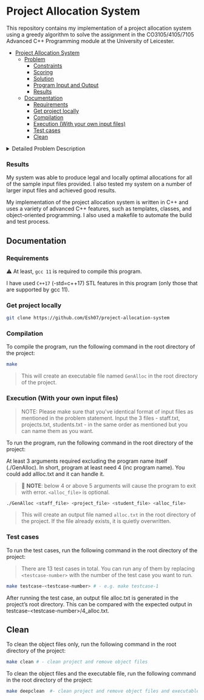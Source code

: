 # Project Allocation System

This repository contains my implementation of a project allocation system using a greedy algorithm to solve the assignment in the CO3105/4105/7105 Advanced C++ Programming module at the University of Leicester.

- [Project Allocation System](#project-allocation-system)
  - [Problem](#problem)
    - [Constraints](#constraints)
    - [Scoring](#scoring)
    - [Solution](#solution)
    - [Program Input and Output](#program-input-and-output)
    - [Results](#results)
  - [Documentation](#documentation)
    - [Requirements](#requirements)
    - [Get project locally](#get-project-locally)
    - [Compilation](#compilation)
    - [Execution (With your own input files)](#execution-with-your-own-input-files)
    - [Test cases](#test-cases)
    - [Clean](#clean)

<details>
<summary>Detailed Problem Description</summary>

## Problem

Create a system to allocate students to supervisors and projects.

- Each supervisor has a ‘supervision load’ (number of students they can supervise) and proposes projects with different ‘multiplicities’ (maximum number of students per project).
- The system should ensure that the total project capacity per supervisor matches their load, and the total supervision capacity is enough for all students.

### Constraints

Based on this, an allocation of projects to students should be produced. The allocation produced must be legal. This means:

- Each student is allocated at most one project.
- The number of students allocated to a project does not exceed the multiplicity of that project.
- The total number of students allocated to a supervisor's proposed projects does not exceed the load of that supervisor.
- The allocation must also satisfy some local optimality requirements.

The allocation produced also has to satisfy some local optimality requirements. This means:

- Each student must be allocated a project, even if the allocated project is not on their preference list at all, unless no projects are available.
- No student should be allocated a project lower on their preference list (or not on their preference list at all) when there are other projects higher on their preference list that are not full.
- No two students would prefer swapping their allocated projects (i.e., both ranked the other student's allocated project higher in their own preference list).

### Scoring

- Each student getting his/her first choice gives a score of 4.
- Second choice a score of 3.
- Third choice a score of 2
- Fourth choice a score of 1
- And anything else gives a score of 0.
  > The score of the allocation is the sum of all student scores.

### Solution

My system uses a greedy algorithm to solve the project allocation system problem. The greedy algorithm works by iterating over the students in order of their preference lists and assigning each student to the highest-ranked project that is still available, subject to the constraints listed above.

### Program Input and Output

```bash
./GenAlloc staff.txt projects.txt students.txt alloc.txt
```

All three input files are text files, each consisting of a number of lines. Each line represents a supervisor/project/student, and contains a number of fields separated by whitespace, as follows:

- Supervisor file: Each line consists of a supervisor id, followed by his/her load.
- Project file: Each line consists of a project id, then supervisor id, then multiplicity, and finally the project title.
- Student file: Each line consists of a student id, followed by up to four integers which are the project ids of this student's choices in descending order of preference. Note that some students may make fewer than four choices or even no choices at all.

The result of the allocation must be written to the named output file. (If the file already exists, it is quietly overwritten.)

Each line contains a student id, followed by a space, followed by the id of the allocated project.

These lines should be in increasing alphanumeric order (the standard C++ string comparison order) of the student userid. There must be a line for each student; if a student is not allocated any project, then 0 is used in place of the project id. Finally, there is another line containing a single integer, which is the score of the allocation.

The four files must be in this order in the command line arguments (staff, projects, students, output). All these files are assumed to be in the same directory as the executable program. Do not hardcode any other paths.

</details>

### Results

My system was able to produce legal and locally optimal allocations for all of the sample input files provided. I also tested my system on a number of larger input files and achieved good results.

My implementation of the project allocation system is written in C++ and uses a variety of advanced C++ features, such as templates, classes, and object-oriented programming. I also used a makefile to automate the build and test process.

## Documentation

### Requirements

:warning: At least, `gcc 11` is required to compile this program.

I have used `C++17` (-std=c++17) STL features in this program (only those that are supported by gcc 11).

### Get project locally

```bash
git clone https://github.com/Esh07/project-allocation-system
```

### Compilation

To compile the program, run the following command in the root directory of the project:

```bash
make
```

> This will create an executable file named `GenAlloc` in the root directory of the project.

### Execution (With your own input files)

> NOTE: Please make sure that you've identical format of input files as mentioned in the problem statement.
> Input the 3 files - staff.txt, projects.txt, students.txt - in the same order as mentioned but you can name them as you want.

To run the program, run the following command in the root directory of the project:

At least 3 arguments required excluding the program name itself (./GenAlloc). In short, program at least need 4 (inc program name). You could add allloc.txt and it can handle it.

> :rotating_light: **NOTE**: below 4 or above 5 arguments will cause the program to exit with error. `<alloc_file>` is optional.

```bash
./GenAlloc <staff_file> <project_file> <student_file> <alloc_file>
```

> This will create an output file named `alloc.txt` in the root directory of the project. If the file already exists, it is quietly overwritten.

### Test cases

To run the test cases, run the following command in the root directory of the project:

> There are 13 test cases in total. You can run any of them by replacing `<testcase-number>` with the number of the test case you want to run.

```bash
make testcase-<testcase-number> # - e.g. make testcase-1
```

After running the test case, an output file alloc.txt is generated in the project’s root directory. This can be compared with the expected output in testcase-\<testcase-number>/4_alloc.txt.

## Clean

To clean the object files only, run the following command in the root directory of the project:

```bash
make clean # - clean project and remove object files
```

To clean the object files and the executable file, run the following command in the root directory of the project:

```bash
make deepclean  #- clean project and remove object files and executable files
```
